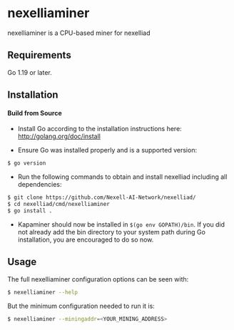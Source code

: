 # nexelliaminer

nexelliaminer is a CPU-based miner for nexelliad

## Requirements

Go 1.19 or later.

## Installation

#### Build from Source

- Install Go according to the installation instructions here:
  http://golang.org/doc/install

- Ensure Go was installed properly and is a supported version:

```bash
$ go version
```

- Run the following commands to obtain and install nexelliad including all dependencies:

```bash
$ git clone https://github.com/Nexell-AI-Network/nexelliad/
$ cd nexelliad/cmd/nexelliaminer
$ go install .
```

- Kapaminer should now be installed in `$(go env GOPATH)/bin`. If you did
  not already add the bin directory to your system path during Go installation,
  you are encouraged to do so now.
  
## Usage

The full nexelliaminer configuration options can be seen with:

```bash
$ nexelliaminer --help
```

But the minimum configuration needed to run it is:
```bash
$ nexelliaminer --miningaddr=<YOUR_MINING_ADDRESS>
```
